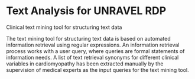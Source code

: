 # Text Analysis for UNRAVEL RDP
Clinical text mining tool for structuring text data

The text mining tool for structuring text data is based on automated information retrieval using regular expressions. An information retrieval process works with a user query, where queries are formal statements of information needs. A list of text retrieval synonyms for different clinical variables in cardiomyopathy has been extracted manually by the supervision of medical experts as the input queries for the text mining tool. 

